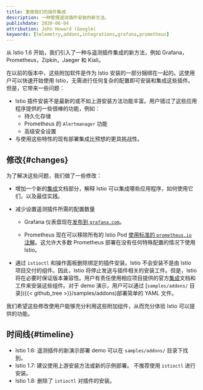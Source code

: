 ```yaml
---
title: 重做我们的插件集成
description: 一种管理遥测插件安装的新方法。
publishdate: 2020-06-04
attribution: John Howard (Google)
keywords: [telemetry,addons,integrations,grafana,prometheus]
---
```


从 Istio 1.6 开始，我们引入了一种与遥测插件集成的新方法，例如 Grafana，Prometheus，Zipkin，Jaeger 和 Kiali。

在以前的版本中，这些附加软件是作为 Istio 安装的一部分捆绑在一起的。这使用户可以快速开始使用 Istio，无需进行任何复杂的配置即可安装和集成这些插件。但是，它带来一些问题：

* Istio 插件安装不是最新的或不如上游安装方法功能丰富。用户错过了这些应用程序提供的一些很棒的功能，例如：
    * 持久化存储
    * Prometheus 的 `Alertmanager` 功能
    * 高级安全设置
*  与使用这些特性的现有部署集成比预想的更具挑战性。

## 修改{#changes}

为了解决这些问题，我们做了一些修改：

* 增加一个新的[集成](/zh/docs/ops/integrations/)文档部分，解释 Istio 可以集成哪些应用程序，如何使用它们，以及最佳实践。

* 减少设置遥测插件所需的配置数量

    * Grafana 仪表盘现在[发布到 `grafana.com`](/zh/docs/ops/integrations/grafana/#import-from-grafana-com)。

    * Prometheus 现在可以移除所有的 Istio Pod [使用标准的 `prometheus.io` 注解](/zh/docs/ops/integrations/prometheus/#option-2-metrics-merging)。这允许大多数 Prometheus 部署在没有任何特殊配置的情况下使用 Istio。

* 通过 `istioctl` 和操作面板删除绑定的插件安装。Istio 不会安装不是由 Istio 项目交付的组件。因此，Istio 将停止发送与插件相关的安装工件。但是，Istio 将在必要时保证版本兼容性。用户有责任使用相应项目提供的官方[集成](/zh/docs/ops/integrations/)文档和工件来安装这些组件。对于 demo 演示，用户可以通过 [`samples/addons/` 目录]({{< github_tree >}}/samples/addons)部署简单的 YAML 文件。

我们希望这些修改使用户能够充分利用这些附加组件，从而充分体验 Istio 可以提供的功能。

## 时间线{#timeline}

* Istio 1.6: 遥测插件的新演示部署 demo 可以在 `samples/addons/` 目录下找到。
* Istio 1.7: 建议使用上游安装方法或新的示例部署。 不推荐使用 `istioctl` 进行安装。
* Istio 1.8: 删除了 `istioctl` 对插件的安装。
